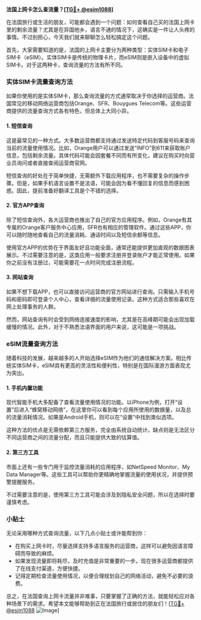 **法国上网卡怎么查流量？[[TG💪+ @esim1088](https://t.me/s/esim1088)]**

在法国旅行或生活的朋友，可能都会遇到一个问题：如何查看自己买的法国上网卡里的剩余流量？尤其是在异国他乡，语言不通的情况下，这确实是一件让人头疼的事情。不过别担心，今天我们就来聊聊怎么轻松搞定这个问题。

首先，大家需要知道的是，法国的上网卡主要分为两种类型：实体SIM卡和电子SIM卡（eSIM）。实体SIM卡是传统的物理卡片，而eSIM则是嵌入设备中的虚拟SIM卡。对于这两种卡，查询流量的方法有所不同。

### 实体SIM卡流量查询方法

如果你使用的是实体SIM卡，那么查询流量的方式通常取决于你选择的运营商。法国常见的移动网络运营商包括Orange、SFR、Bouygues Telecom等。这些运营商提供的流量查询方式各有特色，但总体上大同小异。

#### 1. 短信查询
这是最常见的一种方式。大多数运营商都支持通过发送特定代码到客服号码来查询当前的流量使用情况。比如，Orange用户可以通过发送“INFO”到611来获取账户信息，包括剩余流量。具体代码可能会因套餐不同而有所变化，建议在购买时向营业员询问或者直接查阅运营商官网。

短信查询的好处在于简单快捷，无需额外下载应用程序，也不需要复杂的操作步骤。但是，如果手机语言设置不是法语，可能会因为看不懂回复的信息而感到困惑。因此，提前准备好翻译工具是个不错的选择。

#### 2. 官方APP查询
除了短信查询外，各大运营商也推出了自己的官方应用程序。例如，Orange有其专属的Orange客户服务中心应用，SFR也有相应的管理软件。通过这些APP，你可以随时随地查看自己的流量消耗、通话时间以及短信余额等信息。

使用官方APP的优势在于界面友好且功能全面，通常还能提供更加直观的数据图表展示。不过需要注意的是，这类应用一般要求注册并登录账户才能正常使用。如果你之前没有注册过，可能需要花一点时间完成注册流程。

#### 3. 网站查询
如果不想下载APP，也可以直接访问运营商的官方网站进行查询。只需输入手机号码和密码即可登录个人中心，查看详细的流量使用记录。这种方式适合那些喜欢在网上处理事务的人群。

然而，网站查询有时会受到网络连接速度的影响，尤其是在高峰期可能会出现加载缓慢的情况。此外，对于不熟悉法语界面的用户来说，这可能是一项挑战。

### eSIM流量查询方法

随着科技的发展，越来越多的人开始选择eSIM作为他们的通信解决方案。相比传统实体SIM卡，eSIM具有更高的灵活性和便利性，特别是在国际漫游方面表现尤为突出。

#### 1. 手机内置功能
现代智能手机大多配备了查看流量使用情况的功能。以iPhone为例，打开“设置”后进入“蜂窝移动网络”，在这里你可以看到每个应用所使用的数据量，以及总的流量消耗情况。如果是Android手机，则可以在“设置”中找到类似选项。

这种方法的优点是无需依赖第三方服务，完全由系统自动统计。缺点则是无法区分不同运营商之间的流量分配，而且只能提供大致的估算值。

#### 2. 第三方工具
市面上还有一些专门用于监控流量消耗的应用程序，如NetSpeed Monitor、My Data Manager等。这些工具可以帮助你更精确地掌握流量的使用状况，并提供预警提醒服务。

不过需要注意的是，使用第三方工具可能会涉及到隐私安全问题，所以在选择时要谨慎考虑。

### 小贴士

无论采用哪种方式查询流量，以下几点小贴士或许能帮到你：

- 在购买上网卡时，尽量选择支持多语言服务的运营商，这样可以避免因语言障碍而导致的麻烦。
- 如果发现流量即将耗尽，及时充值是非常重要的一步。现在很多运营商都提供了在线支付渠道，方便快捷。
- 记得定期检查流量使用情况，以便合理规划自己的网络活动，避免不必要的浪费。

总之，在法国查询上网卡流量并非难事，只要掌握了正确的方法，就能轻松应对各种场景下的需求。希望本文能够帮助到正在法国旅行或居住的朋友们！[[TG💪+ @esim1088](https://t.me/s/esim1088) ![Image](https://i.postimg.cc/4NQfJmqS/Snipaste-2025-05-13-00-14-12.png)]